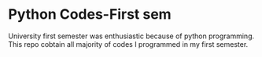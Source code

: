 # Python Codes-First sem
 University first semester was enthusiastic because of python programming. This repo cobtain all majority of codes I programmed in my first semester.
